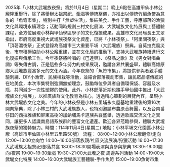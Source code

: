 2025年「小林大武壠族夜祭」將於11月4日（星期二）晚上6點在高雄甲仙小林公廨隆重舉行，除了將舉辦太祖祭祀、牽戲等傳統祭儀，亦推出以傳統竹編魚笴為意象的「魚笴市集」，特別主打「無塑生活」，集結美食、手作工藝，呼應部落的漁獵文化與環境永續理念；活動同時規劃三村文化展演、大武壠族文化特展與工藝體驗課程，全方位展現小林與甲仙學區學子的文化復振成果。高雄市文化局局長王文翠指出，市府高度重視大武壠族夜祭文化資產，已將「小林夜祭」、「阿里關夜祭」與「頂荖濃夜祭」正式登錄為高雄市三大重要平埔（大武壠族）祭典。自莫拉克風災後，市府積極協助小林公廨重建，並在文化局的推動下，支持大武壠族持續進行文化復振與傳承工作。今年夜祭將吟唱的《巴達興》、《祭品之歌》及《男女對唱曲調》等失傳古調，正是這些多年努力的成果展現，邀請各界共襄盛舉，體驗高雄原鄉大武壠族豐富多元的文化內涵。今年夜祭的「魚笴市集」，將提供參與者親手體驗刺繡、DIY小漁笴、民族植栽等活動，並結合部落農創市集，讓民眾品嚐傳統的在地美食，本次市集特別強調無塑理念，鼓勵每位參與者自備環保袋、容器及水瓶，共同減少一次性塑膠的使用。此外，小林部落近期也攜手甲仙國中推出「大武壠族文化特展」，以推廣族群文化教育為核心，透過精心策劃的展覽內容，呈現小林大武壠族文化之美。今年的小林夜祭是小林五里埔永久屋基地重建後的第16次開向祭典，除了小林三村的大武壠族族人，也特別邀請布農原音舞團，以及台南番仔田的西拉雅族和屏東高樹的加蚋埔馬卡道族共襄盛舉，透過歌謠交流文化之異同，讓更多人認識南島語系族群的豐富文化遺產。歡迎各界蒞臨參與，體驗大武壠族夜祭的獨特魅力。時間：114年11月4日(星期二)
地點：小林平埔文化園區小林公廨（高雄市甲仙區小林里五里路50號）
流程：
08:00~12:00小林公廨翻修/走向
12:00~13:00立向竹
14:00~16:00部落族親/社區交流展演/狩獵活動
16:00~17:30大武壠族太祖祭祀/部落共食
18:00~18:30開場表演與貴參與祭典
18:30~19:00開向/夜祭
19:00~19:30牽戲
19:30~21:00大武壠之夜
周邊系列活動
14:00~19:00大武壠文化特展
14:00~16:00大武壠族工藝體驗-手作魚笴
15:00~19:00魚笴市集
